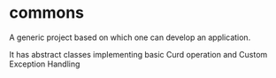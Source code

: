 # commons
A generic project based on which one can develop an application.

It has abstract classes implementing basic Curd operation and Custom Exception Handling
